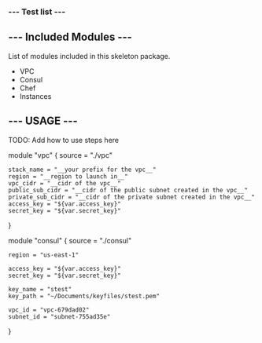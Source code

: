 ### --- Test list ---

## --- Included Modules ---

List of modules included in this skeleton package.
* VPC
* Consul
* Chef
* Instances


## --- USAGE ---

TODO: Add how to use steps here

module "vpc" 
{
	source = "./vpc"

	stack_name = "__your prefix for the vpc__"
	region = "__region to launch in__"
	vpc_cidr = "__cidr of the vpc__"
	public_sub_cidr = "__cidr of the public subnet created in the vpc__"
	private_sub_cidr = "__cidr of the private subnet created in the vpc__"
    access_key = "${var.access_key}"
    secret_key = "${var.secret_key}"
}


module "consul" 
{
	source = "./consul"

	region = "us-east-1"
	
	access_key = "${var.access_key}"
	secret_key = "${var.secret_key}"

	key_name = "stest"
	key_path = "~/Documents/keyfiles/stest.pem"

	vpc_id = "vpc-679dad02"
	subnet_id = "subnet-755ad35e"
}